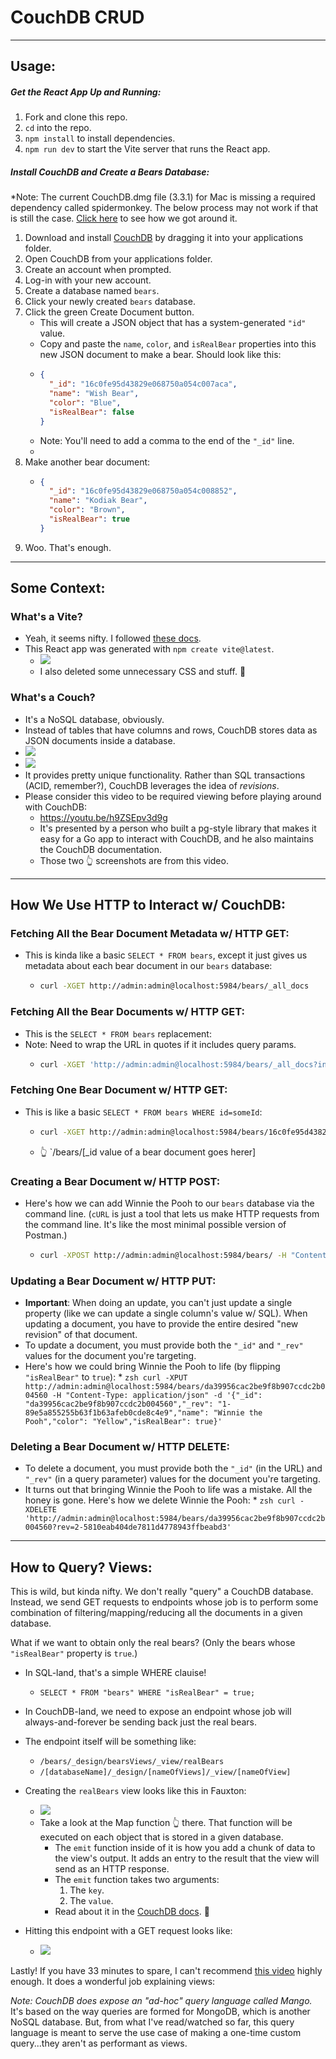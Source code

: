 # CouchDB CRUD

---

## Usage:

##### Get the React App Up and Running:
1. Fork and clone this repo.
2. `cd` into the repo.
3. `npm install` to install dependencies.
4. `npm run dev` to start the Vite server that runs the React app.

##### Install CouchDB and Create a Bears Database:
*Note: The current CouchDB.dmg file (3.3.1) for Mac is missing a required dependency called spidermonkey. The below process may not work if that is still the case. [Click here](./readme_assets/broken_couch_install.md) to see how we got around it.
1. Download and install [CouchDB](https://couchdb.apache.org/#download) by dragging it into your applications folder.
2. Open CouchDB from your applications folder.
3. Create an account when prompted.
4. Log-in with your new account.
5. Create a database named `bears`.
6. Click your newly created `bears` database.
7. Click the green Create Document button.
    * This will create a JSON object that has a system-generated `"id"` value.
    * Copy and paste the `name`, `color`, and `isRealBear` properties into this new JSON document to make a bear. Should look like this:
    *   ```JSON
        {
          "_id": "16c0fe95d43829e068750a054c007aca",
          "name": "Wish Bear",
          "color": "Blue",
          "isRealBear": false
        }
        ```
    * Note: You'll need to add a comma to the end of the `"_id"` line.
    * 
8. Make another bear document:
    *   ```JSON
        {
          "_id": "16c0fe95d43829e068750a054c008852",
          "name": "Kodiak Bear",
          "color": "Brown",
          "isRealBear": true
        }
        ```
9. Woo. That's enough.

---

## Some Context:

### What's a Vite?
* Yeah, it seems nifty. I followed [these docs](https://vitejs.dev/guide/).
* This React app was generated with `npm create vite@latest`.
  * ![](./readme_assets/react_app_via_vite.gif)
  * I also deleted some unnecessary CSS and stuff. 🙂

### What's a Couch?
* It's a NoSQL database, obviously.
* Instead of tables that have columns and rows, CouchDB stores data as JSON documents inside a database.
* ![](./readme_assets/couch_api1.jpeg)
* ![](./readme_assets/couch_api2.jpeg)
* It provides pretty unique functionality. Rather than SQL transactions (ACID, remember?), CouchDB leverages the idea of *revisions*.
* Please consider this video to be required viewing before playing around with CouchDB:
  * https://youtu.be/h9ZSEpv3d9g
  * It's presented by a person who built a pg-style library that makes it easy for a Go app to interact with CouchDB, and he also maintains the CouchDB documentation.
  * Those two 👆 screenshots are from this video.

---

## How We Use HTTP to Interact w/ CouchDB:

### Fetching All the Bear Document Metadata w/ HTTP GET:
* This is kinda like a basic `SELECT * FROM bears`, except it just gives us metadata about each bear document in our `bears` database:
    * ```zsh
      curl -XGET http://admin:admin@localhost:5984/bears/_all_docs
      ```

### Fetching All the Bear Documents w/ HTTP GET:
* This is the `SELECT * FROM bears` replacement:
* Note: Need to wrap the URL in quotes if it includes query params.
    * ```zsh
      curl -XGET 'http://admin:admin@localhost:5984/bears/_all_docs?include_docs=true'
      ```

### Fetching One Bear Document w/ HTTP GET:
* This is like a basic `SELECT * FROM bears WHERE id=someId`:
    * ```zsh
      curl -XGET http://admin:admin@localhost:5984/bears/16c0fe95d43829e068750a054c007aca
      ```
    * 👆 `/bears/[_id value of a bear document goes herer]

### Creating a Bear Document w/ HTTP POST:
* Here's how we can add Winnie the Pooh to our `bears` database via the command line. (`cURL` is just a tool that lets us make HTTP requests from the command line. It's like the most minimal possible version of Postman.)
    * ```zsh
      curl -XPOST http://admin:admin@localhost:5984/bears/ -H "Content-Type: application/json" -d '{"name": "Winnie the Pooh","color": "Yellow","isRealBear": false}'
      ```

### Updating a Bear Document w/ HTTP PUT:
* **Important**: When doing an update, you can't just update a single property (like we can update a single column's value w/ SQL). When updating a document, you have to provide the entire desired "new revision" of that document.
* To update a document, you must provide both the `"_id"` and `"_rev"` values for the document you're targeting.
* Here's how we could bring Winnie the Pooh to life (by flipping `"isRealBear"` to `true`):
      * ```zsh
      curl -XPUT http://admin:admin@localhost:5984/bears/da39956cac2be9f8b907ccdc2b004560 -H "Content-Type: application/json" -d '{"_id": "da39956cac2be9f8b907ccdc2b004560","_rev": "1-89e5a855255b63f1b63afeb0cde8c4e9","name": "Winnie the Pooh","color": "Yellow","isRealBear": true}'
      ```

### Deleting a Bear Document w/ HTTP DELETE:
* To delete a document, you must provide both the `"_id"` (in the URL) and `"_rev"` (in a query parameter) values for the document you're targeting.
* It turns out that bringing Winnie the Pooh to life was a mistake. All the honey is gone. Here's how we delete Winnie the Pooh:
      * ```zsh
      curl -XDELETE 'http://admin:admin@localhost:5984/bears/da39956cac2be9f8b907ccdc2b004560?rev=2-5810eab404de7811d4778943ffbeabd3'
      ```
      
---

## How to Query? Views:

This is wild, but kinda nifty. We don't really "query" a CouchDB database. Instead, we send GET requests to endpoints whose job is to perform some combination of filtering/mapping/reducing all the documents in a given database.

What if we want to obtain only the real bears? (Only the bears whose `"isRealBear"` property is `true`.)

* In SQL-land, that's a simple WHERE clauise!
    * `SELECT * FROM "bears" WHERE "isRealBear" = true;`

* In CouchDB-land, we need to expose an endpoint whose job will always-and-forever be sending back just the real bears.
* The endpoint itself will be something like:
    * `/bears/_design/bearsViews/_view/realBears`
    * `/[databaseName]/_design/[nameOfViews]/_view/[nameOfView]`
* Creating the `realBears` view looks like this in Fauxton:
    * ![](./readme_assets/fauxton_real_bears.png)
    * Take a look at the Map function 👆 there. That function will be executed on each object that is stored in a given database.
        * The `emit` function inside of it is how you add a chunk of data to the view's output. It adds an entry to the result that the view will send as an HTTP response.
        * The `emit` function takes two arguments:
            1. The `key`.
            2. The `value`.
        * Read about it in the [CouchDB docs](https://docs.couchdb.org/en/stable/ddocs/views/intro.html). 🙂
* Hitting this endpoint with a GET request looks like:
    * ![](./readme_assets/real_bears_response.png)

Lastly! If you have 33 minutes to spare, I can't recommend [this video](https://www.youtube.com/watch?v=c60DGao6sls) highly enough. It does a wonderful job explaining views:

*Note: CouchDB does expose an "ad-hoc" query language called Mango.* It's based on the way queries are formed for MongoDB, which is another NoSQL database. But, from what I've read/watched so far, this query language is meant to serve the use case of making a one-time custom query...they aren't as performant as views.
